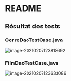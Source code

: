 # README



## Résultat des tests

### GenreDaoTestCase.java

![image-20210207123818692](C:\Users\molo0\AppData\Roaming\Typora\typora-user-images\image-20210207123818692.png)

### FilmDaoTestCase.java

![image-20210207123633086](C:\Users\molo0\AppData\Roaming\Typora\typora-user-images\image-20210207123633086.png)